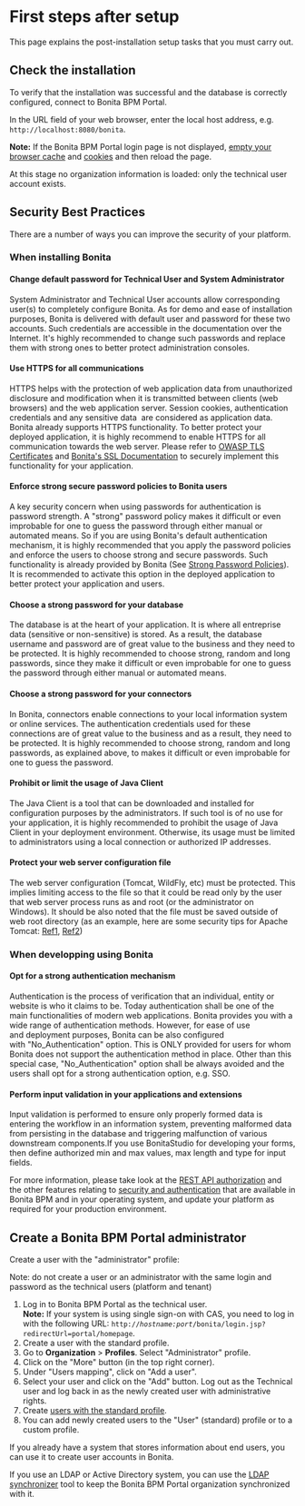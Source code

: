 # First steps after setup

This page explains the post-installation setup tasks that you must carry out.

## Check the installation

To verify that the installation was successful and the database is correctly configured, connect to Bonita BPM Portal.

In the URL field of your web browser, enter the local host address, e.g. `http://localhost:8080/bonita`.

**Note:** If the Bonita BPM Portal login page is not displayed, [empty your browser cache](http://www.wikihow.com/Clear-Your-Browser's-Cache) and [cookies](http://www.wikihow.com/Clear-Your-Browser%27s-Cookies) and then reload the page.

At this stage no organization information is loaded: only the technical user account exists.

## Security Best Practices

There are a number of ways you can improve the security of your platform. 

### When installing Bonita

#### Change default password for Technical User and System Administrator
System Administrator and Technical User accounts allow corresponding user(s) to completely configure Bonita. As for demo and ease of installation purposes, Bonita is delivered with default user and password for these two accounts. Such credentials are accessible in the documentation over the Internet. It's highly recommended to change such passwords and replace them with strong ones to better protect administration consoles. 

#### Use HTTPS for all communications
HTTPS helps with the protection of web application data from unauthorized disclosure and modification when it is transmitted between clients (web browsers) and the web application server. Session cookies, authentication credentials and any sensitive data  are considered as application data. Bonita already supports HTTPS functionality. To better protect your deployed application, it is highly recommend to enable HTTPS for all communication towards the web server. Please refer to [OWASP TLS Certificates](https://www.owasp.org/index.php/Transport_Layer_Protection_Cheat_Sheet#Server_Certificate) and [Bonita's SSL Documentation](ssl.md) to securely implement this functionality for your application.

#### Enforce strong secure password policies to Bonita users
A key security concern when using passwords for authentication is password strength. A "strong" password policy makes it difficult or even improbable for one to guess the password through either manual or automated means. So if you are using Bonita's default authentication mechanism, it is highly recommended that you apply the password policies and enforce the users to choose strong and secure passwords. Such functionality is already provided by Bonita (See [Strong Password Policies](enforce-password-policy.md)). It is recommended to activate this option in the deployed application to better protect your application and users.

#### Choose a strong password for your database
The database is at the heart of your application. It is where all entreprise data (sensitive or non-sensitive) is stored. As a result, the database username and password are of great value to the business and they need to be protected. It is highly recommended to choose strong, random and long passwords, since they make it difficult or even improbable for one to guess the password through either manual or automated means. 

#### Choose a strong password for your connectors
In Bonita, connectors enable connections to your local information system or online services. The authentication credentials used for these connections are of great value to the business and as a result, they need to be protected. It is highly recommended to choose strong, random and long passwords, as explained above, to makes it difficult or even improbable for one to guess the password. 

#### Prohibit or limit the usage of Java Client
The Java Client is a tool that can be downloaded and installed for configuration purposes by the administrators. If such tool is of no use for your application, it is highly recommended to prohibit the usage of Java Client in your deployment environment. Otherwise, its usage must be limited to administrators using a local connection or authorized IP addresses.

#### Protect your web server configuration file
The web server configuration (Tomcat, WildFly, etc) must be protected. This implies limiting access to the file so that it could be read only by the user that web server process runs as and root (or the administrator on Windows). It should be also noted that the file must be saved outside of web root directory (as an example, here are some security tips for Apache Tomcat: [Ref1](https://www.petefreitag.com/item/505.cfm), [Ref2](https://www.acunetix.com/blog/articles/10-tips-secure-apache-installation/))


### When developping using Bonita

#### Opt for a strong authentication mechanism
Authentication is the process of verification that an individual, entity or website is who it claims to be. Today authentication shall be one of the main functionalities of modern web applications. Bonita provides you with a wide range of authentication methods. However, for ease of use and deployment purposes, Bonita can be also configured with "No_Authentication" option. This is ONLY provided for users for whom Bonita does not support the authentication method in place. Other than this special case, "No_Authentication" option shall be always avoided and the users shall opt for a strong authentication option, e.g. SSO.

#### Perform input validation in your applications and extensions
Input validation is performed to ensure only properly formed data is entering the workflow in an information system, preventing malformed data from persisting in the database and triggering malfunction of various downstream components.If you use BonitaStudio for developing your forms, then define authorized min and max values, max length and type for input fields.

For more information, please take look at the [REST API authorization](rest-api-authorization.md) and the other features relating to [security and authentication](_security-and-authentication.md) that are available in Bonita BPM and in your operating system, and update your platform as required for your production environment. 

## Create a Bonita BPM Portal administrator

Create a user with the "administrator" profile:

Note: do not create a user or an administrator with the same login and password as the technical users (platform and tenant)

1. Log in to Bonita BPM Portal as the technical user.  
**Note:** If your system is using single sign-on with CAS, you need to log in with the following URL: `http://`_`hostname:port`_`/bonita/login.jsp?redirectUrl=portal/homepage`.
2. Create a user with the standard profile.
3. Go to **Organization** \> **Profiles**. Select "Administrator" profile.
4. Click on the "More" button (in the top right corner).
5. Under "Users mapping", click on "Add a user".
6. Select your user and click on the "Add" button. Log out as the Technical user and log back in as the newly created user with administrative rights.
7. Create [users with the standard profile](manage-a-user.md).
8. You can add newly created users to the "User" (standard) profile or to a custom profile.

If you already have a system that stores information about end users, you can use it to create user accounts in Bonita.

If you use an LDAP or Active Directory system, you can use the [LDAP synchronizer](ldap-synchronizer.md) tool to keep the Bonita BPM Portal organization synchronized with it.

